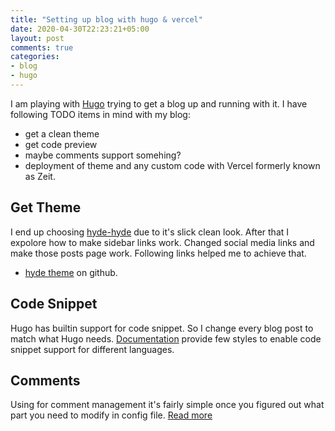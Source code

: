 ```yaml
---
title: "Setting up blog with hugo & vercel"
date: 2020-04-30T22:23:21+05:00
layout: post
comments: true
categories: 
- blog 
- hugo
---
```


I am playing with [Hugo](https://gohugo.io/) trying to get a blog up and running with it. I have following TODO items in mind with my blog:

* get a clean theme
* get code preview
* maybe comments support somehing?
* deployment of theme and any custom code with Vercel formerly known as Zeit.


## Get Theme

I end up choosing [hyde-hyde](https://themes.gohugo.io/hyde-hyde/) due to it's slick clean look. After that I expolore how to make sidebar links work.
Changed social media links and make those posts page work. Following links helped me to achieve that. 

* [hyde theme](https://github.com/htr3n/hyde-hyde) on github.


## Code Snippet

Hugo has builtin support for code snippet. So I change every blog post to match what Hugo needs. [Documentation](https://gohugo.io/content-management/syntax-highlighting/) provide few styles to enable code snippet support for different languages.


## Comments

Using for comment management it's fairly simple once you figured out what part you need to modify in config file. [Read more](https://gohugo.io/content-management/comments/)


